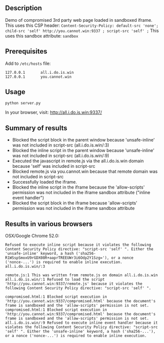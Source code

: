 ## Description

Demo of compromised 3rd party web page loaded in sandboxed iframe.
This uses this CSP header: `Content-Security-Policy: default-src 'none'; child-src 'self' http://you.cannot.win:9337 ; script-src 'self' ;`
This uses this sandbox attribute: `sandbox`

## Prerequisites

Add to `/etc/hosts` file:
```
127.0.0.1       all.i.do.is.win
127.0.0.1       you.cannot.win
```

## Usage

`python server.py`

In your browser, visit: http://all.i.do.is.win:9337/

## Summary of results

* Blocked the script block in the parent window because 'unsafe-inline' was not included in script-src (all.i.do.is.win/:3)
* Blocked the inline script in the parent window because 'unsafe-inline' was not included in script-src (all.i.do.is.win/:9)
* Executed the javascript in remote.js via the all.i.do.is.win domain because 'self' was included in script-src
* Blocked remote.js via you.cannot.win because that remote domain was not included in script-src
* Successfully loaded the iframe.
* Blocked the inline script in the iframe because the 'allow-scripts' permission was not included in the iframe sandbox attribute ("inline event handler")
* Blocked the script block in the iframe because 'allow-scripts' permission was not included in the iframe sandbox attribute

## Results in various browsers

OSX/Google Chrome 52.0:
```
Refused to execute inline script because it violates the following Content Security Policy directive: "script-src 'self' ". Either the 'unsafe-inline' keyword, a hash ('sha256-R1WSspSmoxU9rGDX08R+aaprTREEUWr3i6Odp2Y1Szg='), or a nonce ('nonce-...') is required to enable inline execution. all.i.do.is.win/:3

remote.js:1 This was written from remote.js on domain all.i.do.is.win
all.i.do.is.win/:1 Refused to load the script 'http://you.cannot.win:9337/remote.js' because it violates the following Content Security Policy directive: "script-src 'self' ".

compromised.html:1 Blocked script execution in 'http://you.cannot.win:9337/compromised.html' because the document's frame is sandboxed and the 'allow-scripts' permission is not set.
compromised.html:1 Blocked script execution in 'http://you.cannot.win:9337/compromised.html' because the document's frame is sandboxed and the 'allow-scripts' permission is not set.
all.i.do.is.win/:9 Refused to execute inline event handler because it violates the following Content Security Policy directive: "script-src 'self' ". Either the 'unsafe-inline' keyword, a hash ('sha256-...'), or a nonce ('nonce-...') is required to enable inline execution.
```
